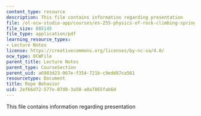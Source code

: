 ```yaml
---
content_type: resource
description: This file contains information regarding presentation
file: /ol-ocw-studio-app/courses/es-255-physics-of-rock-climbing-spring-2006/2ef66d72577e07d03a50a0a7865fab6d_MITES_255S06_rope_behav.pdf
file_size: 885145
file_type: application/pdf
learning_resource_types:
- Lecture Notes
license: https://creativecommons.org/licenses/by-nc-sa/4.0/
ocw_type: OCWFile
parent_title: Lecture Notes
parent_type: CourseSection
parent_uid: a6983d23-967e-f354-721b-c9edd87ca561
resourcetype: Document
title: Rope Behavior
uid: 2ef66d72-577e-07d0-3a50-a0a7865fab6d
---
```

This file contains information regarding presentation